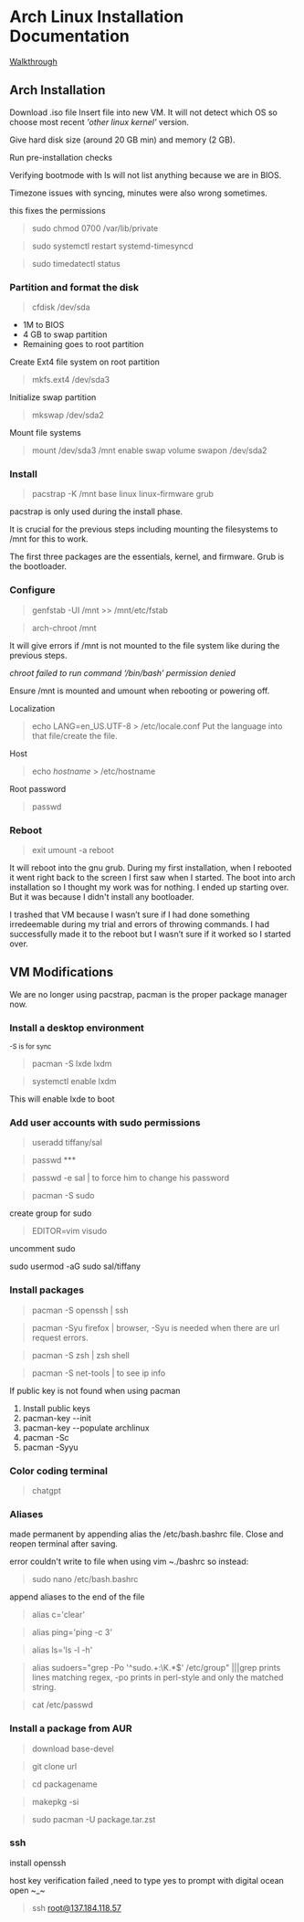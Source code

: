 # Arch Linux Installation Documentation 


[Walkthrough](https://youtu.be/h8iPbtUfVOk)


## Arch Installation
Download .iso file 
Insert file into new VM. It will not detect which OS so choose most recent *'other linux kernel'* version.

Give hard disk size (around 20 GB min) and memory (2 GB).

Run pre-installation checks

Verifying bootmode with ls will not list anything because we are in BIOS. 

Timezone issues with syncing, minutes were also wrong sometimes.

this fixes the permissions 
> sudo chmod 0700 /var/lib/private

> sudo systemctl restart systemd-timesyncd

> sudo timedatectl status

### Partition and format the disk
>cfdisk /dev/sda
- 1M to BIOS
- 4 GB to swap partition
- Remaining goes to root partition

Create Ext4 file system on root partition
>mkfs.ext4 /dev/sda3

Initialize swap partition
>mkswap /dev/sda2

Mount file systems
>mount /dev/sda3 /mnt
enable swap volume
>swapon /dev/sda2

### Install
>pacstrap -K /mnt base linux linux-firmware grub 

pacstrap is only used during the install phase. 

It is crucial for the previous steps including mounting the filesystems to /mnt for this to work. 

The first three packages are the essentials, kernel, and firmware. Grub is the bootloader.

### Configure
>genfstab -UI /mnt >> /mnt/etc/fstab

>arch-chroot /mnt

It will give errors if /mnt is not mounted to the file system like during the previous steps.

*chroot failed to run command ‘/bin/bash’ permission denied*

Ensure /mnt is mounted and umount when rebooting or powering off.

Localization
>echo LANG=en_US.UTF-8 > /etc/locale.conf
Put the language into that file/create the file. 

Host
>echo *hostname* > /etc/hostname

Root password
>passwd

### Reboot 
>exit
>umount -a
>reboot

It will reboot into the gnu grub. During my first installation, when I rebooted it went right back to the screen I first saw when I started. The boot into arch installation so I thought my work was for nothing. I ended up starting over. But it was because I didn't install any bootloader. 

I trashed that VM because I wasn’t sure if I had done something irredeemable during my trial and errors of throwing commands. I had successfully made it to the reboot but I wasn’t sure if it worked so I started over. 
## VM Modifications
We are no longer using pacstrap, pacman is the proper package manager now. 

### Install a desktop environment
<sub>-S is for sync</sub>

>pacman -S lxde lxdm

>systemctl enable lxdm

This will enable lxde to boot

### Add user accounts with sudo permissions

>useradd tiffany/sal

>passwd ***

>passwd -e sal | to force him to change his password

>pacman -S sudo

create group for sudo 

>EDITOR=vim visudo 

uncomment sudo 

sudo usermod -aG sudo sal/tiffany

### Install packages
>pacman -S openssh | ssh

>pacman -Syu firefox | browser, -Syu is needed when there are url request errors.

>pacman -S zsh | zsh shell

>pacman -S net-tools | to see ip info


If public key is not found when using pacman
1. Install public keys
2. pacman-key --init
3. pacman-key --populate archlinux
4. pacman -Sc
4. pacman -Syyu

### Color coding terminal
>chatgpt


### Aliases

made permanent by appending alias the /etc/bash.bashrc file. Close and reopen terminal after saving.

error couldn't write to file when using vim ~./bashrc so instead:

>sudo nano /etc/bash.bashrc

append aliases to the end of the file

>alias c='clear'

>alias ping='ping -c 3'

>alias ls='ls -l -h'

>alias sudoers="grep -Po '^sudo.+:\K.*$' /etc/group" |||grep prints lines matching regex, -po prints in perl-style and only the matched string. 

>cat /etc/passwd

### Install a package from AUR

>download base-devel

>git clone url

>cd packagename

>makepkg -si

>sudo pacman -U package.tar.zst
### ssh
install openssh

host key verification failed ,need to type yes to prompt with digital ocean open ~_~

>ssh root@137.184.118.57
